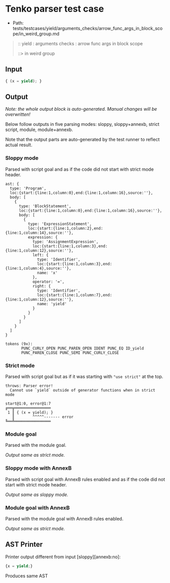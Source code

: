 # Tenko parser test case

- Path: tests/testcases/yield/arguments_checks/arrow_func_args_in_block_scope/in_weird_group.md

> :: yield : arguments checks : arrow func args in block scope
>
> ::> in weird group

## Input

`````js
{ (x = yield); }
`````

## Output

_Note: the whole output block is auto-generated. Manual changes will be overwritten!_

Below follow outputs in five parsing modes: sloppy, sloppy+annexb, strict script, module, module+annexb.

Note that the output parts are auto-generated by the test runner to reflect actual result.

### Sloppy mode

Parsed with script goal and as if the code did not start with strict mode header.

`````
ast: {
  type: 'Program',
  loc:{start:{line:1,column:0},end:{line:1,column:16},source:''},
  body: [
    {
      type: 'BlockStatement',
      loc:{start:{line:1,column:0},end:{line:1,column:16},source:''},
      body: [
        {
          type: 'ExpressionStatement',
          loc:{start:{line:1,column:2},end:{line:1,column:14},source:''},
          expression: {
            type: 'AssignmentExpression',
            loc:{start:{line:1,column:3},end:{line:1,column:12},source:''},
            left: {
              type: 'Identifier',
              loc:{start:{line:1,column:3},end:{line:1,column:4},source:''},
              name: 'x'
            },
            operator: '=',
            right: {
              type: 'Identifier',
              loc:{start:{line:1,column:7},end:{line:1,column:12},source:''},
              name: 'yield'
            }
          }
        }
      ]
    }
  ]
}

tokens (9x):
       PUNC_CURLY_OPEN PUNC_PAREN_OPEN IDENT PUNC_EQ ID_yield
       PUNC_PAREN_CLOSE PUNC_SEMI PUNC_CURLY_CLOSE
`````

### Strict mode

Parsed with script goal but as if it was starting with `"use strict"` at the top.

`````
throws: Parser error!
  Cannot use `yield` outside of generator functions when in strict mode

start@1:0, error@1:7
╔══╦════════════════
 1 ║ { (x = yield); }
   ║        ^^^^^------- error
╚══╩════════════════

`````

### Module goal

Parsed with the module goal.

_Output same as strict mode._

### Sloppy mode with AnnexB

Parsed with script goal with AnnexB rules enabled and as if the code did not start with strict mode header.

_Output same as sloppy mode._

### Module goal with AnnexB

Parsed with the module goal with AnnexB rules enabled.

_Output same as strict mode._

## AST Printer

Printer output different from input [sloppy][annexb:no]:

````js
{x = yield;}
````

Produces same AST
